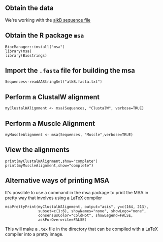 ## Obtain the data
We're working with the [alkB sequence file](https://raw.githubusercontent.com/stechtmann/BL2700/master/data/alkB.txt)

## Obtain the R package `msa`

```{R}
BiocManager::install("msa")
library(msa)
library(Biostrings)
```

## Import the `.fasta` file for building the msa

```{R}
Sequences<-readAAStringSet("alkB.fasta.txt")
```

## Perform a ClustalW alignment

```{R}
myClustalWAlignment <- msa(Sequences, "ClustalW", verbose=TRUE)
```

## Perform a Muscle Alignment

```{R}
myMuscleAlignment <- msa(Sequences, "Muscle",verbose=TRUE)
```

## View the alignments

```{R}
print(myClustalWAlignment,show="complete")
print(myMuscleAlignment,show="complete")
```

## Alternative ways of printing MSA
It's possible to use a command in the msa package to print the MSA in pretty way that involves using a LaTeX compiler

```{R}
msaPrettyPrint(myClustalWAlignment, output="asis", y=c(164, 213),
               subset=c(1:6), showNames="none", showLogo="none",
               consensusColor="ColdHot", showLegend=FALSE,
               askForOverwrite=FALSE)
```
This will make a `.tex` file in the directory that can be compiled with a LaTeX compiler into a pretty image.
